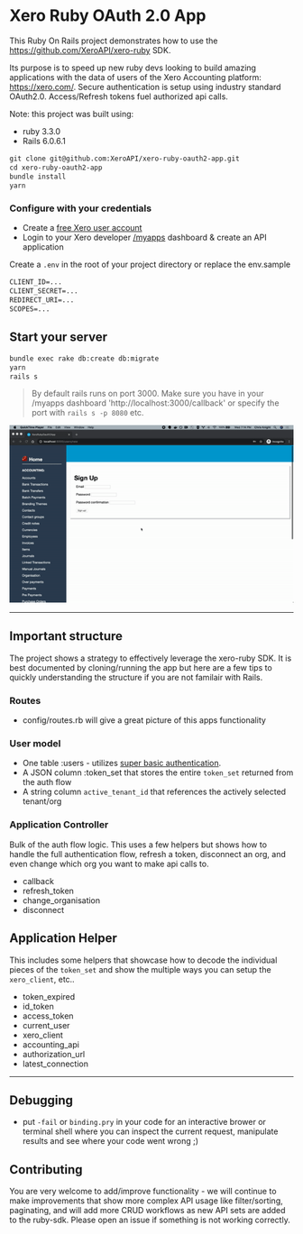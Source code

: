 # Xero Ruby OAuth 2.0 App
This Ruby On Rails project demonstrates how to use the https://github.com/XeroAPI/xero-ruby SDK.

Its purpose is to speed up new ruby devs looking to build amazing applications with the data of users of the Xero Accounting platform: https://xero.com/. Secure authentication is setup using industry standard OAuth2.0. Access/Refresh tokens fuel authorized api calls.

Note: this project was built using:
* ruby 3.3.0
* Rails 6.0.6.1

```
git clone git@github.com:XeroAPI/xero-ruby-oauth2-app.git
cd xero-ruby-oauth2-app
bundle install
yarn
```

### Configure with your credentials
* Create a [free Xero user account](https://www.xero.com/us/signup/api/)
* Login to your Xero developer [/myapps](https://developer.xero.com/myapps) dashboard & create an API application

Create a `.env` in the root of your project directory or replace the env.sample
```
CLIENT_ID=...
CLIENT_SECRET=...
REDIRECT_URI=...
SCOPES=...
```

## Start your server
```
bundle exec rake db:create db:migrate
yarn
rails s
```
> By default rails runs on port 3000. Make sure you have in your /myapps dashboard 'http://localhost:3000/callback' or specify the port with `rails s -p 8080` etc.

![walkthrough](/app/assets/images/walkthrough.gif)

---

## Important structure
The project shows a strategy to effectively leverage the xero-ruby SDK. It is best documented by cloning/running the app but here are a few tips to quickly understanding the structure if you are not familair with Rails.

### Routes
* config/routes.rb will give a great picture of this apps functionality

### User model
* One table :users - utilizes [super basic authentication](https://gist.github.com/iscott/4618dc0c85acb3daa5c26641d8be8d0d).
* A JSON column :token_set that stores the entire `token_set` returned from the auth flow
* A string column `active_tenant_id` that references the actively selected tenant/org

### Application Controller
Bulk of the auth flow logic. This uses a few helpers but shows how to handle the full authentication flow, refresh a token, disconnect an org, and even change which org you want to make api calls to.
* callback
* refresh_token
* change_organisation
* disconnect

## Application Helper
This includes some helpers that showcase how to decode the individual pieces of the `token_set` and show the multiple ways you can setup the `xero_client`, etc..
* token_expired
* id_token
* access_token
* current_user
* xero_client
* accounting_api
* authorization_url
* latest_connection

---

## Debugging
* put `-fail` or `binding.pry` in your code for an interactive brower or terminal shell where you can inspect the current request, manipulate results and see where your code went wrong ;)

## Contributing
You are very welcome to add/improve functionality - we will continue to make improvements that show more complex API usage like filter/sorting, paginating, and will add more CRUD workflows as new API sets are added to the ruby-sdk. Please open an issue if something is not working correctly.
